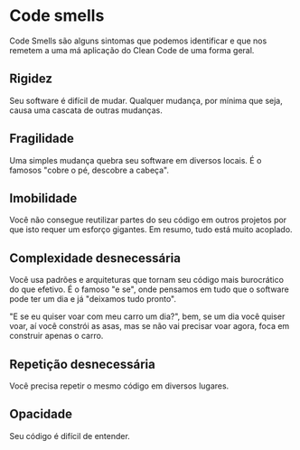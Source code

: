 
# Code smells

Code Smells são alguns sintomas que podemos identificar e que nos remetem a uma má aplicação do Clean Code de uma forma geral.

## Rigidez
Seu software é difícil de mudar. Qualquer mudança, por mínima que seja, causa uma cascata de outras mudanças.

## Fragilidade
Uma simples mudança quebra seu software em diversos locais. É o famosos "cobre o pé, descobre a cabeça".

## Imobilidade
Você não consegue reutilizar partes do seu código em outros projetos por que isto requer um esforço gigantes. Em resumo, tudo está muito acoplado.

## Complexidade desnecessária
Você usa padrões e arquiteturas que tornam seu código mais burocrático do que efetivo. É o famoso "e se", onde pensamos em tudo que o software pode ter um dia e já "deixamos tudo pronto".

"E se eu quiser voar com meu carro um dia?", bem, se um dia você quiser voar, aí você constrói as asas, mas se não vai precisar voar agora, foca em construir apenas o carro.

## Repetição desnecessária
Você precisa repetir o mesmo código em diversos lugares.

## Opacidade
Seu código é difícil de entender.
